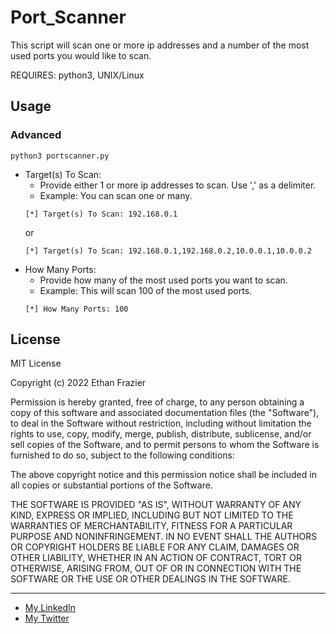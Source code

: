 Port_Scanner
===========================

This script will scan one or more ip addresses and a number of the most used ports you would like to scan.

REQUIRES:
 python3, UNIX/Linux

Usage
-----

### Advanced
```shell
python3 portscanner.py
```

* Target(s) To Scan:
  * Provide either 1 or more ip addresses to scan.
    Use ',' as a delimiter.
  * Example: You can scan one or many.
  ```shell
  [*] Target(s) To Scan: 192.168.0.1
  ```
  or
  ```shell
  [*] Target(s) To Scan: 192.168.0.1,192.168.0.2,10.0.0.1,10.0.0.2  
  ```
* How Many Ports:
  * Provide how many of the most used ports you want to scan.
  * Example: This will scan 100 of the most used ports.
  ```shell
  [*] How Many Ports: 100
  ```

License
-------

MIT License

Copyright (c) 2022 Ethan Frazier

Permission is hereby granted, free of charge, to any person obtaining a copy
of this software and associated documentation files (the "Software"), to deal
in the Software without restriction, including without limitation the rights
to use, copy, modify, merge, publish, distribute, sublicense, and/or sell
copies of the Software, and to permit persons to whom the Software is
furnished to do so, subject to the following conditions:

The above copyright notice and this permission notice shall be included in all
copies or substantial portions of the Software.

THE SOFTWARE IS PROVIDED "AS IS", WITHOUT WARRANTY OF ANY KIND, EXPRESS OR
IMPLIED, INCLUDING BUT NOT LIMITED TO THE WARRANTIES OF MERCHANTABILITY,
FITNESS FOR A PARTICULAR PURPOSE AND NONINFRINGEMENT. IN NO EVENT SHALL THE
AUTHORS OR COPYRIGHT HOLDERS BE LIABLE FOR ANY CLAIM, DAMAGES OR OTHER
LIABILITY, WHETHER IN AN ACTION OF CONTRACT, TORT OR OTHERWISE, ARISING FROM,
OUT OF OR IN CONNECTION WITH THE SOFTWARE OR THE USE OR OTHER DEALINGS IN THE
SOFTWARE.

***
* [My LinkedIn](https://www.linkedin.com/in/ethan-frazier-51360365)
* [My Twitter](https://twitter.com/zazenstate91)
